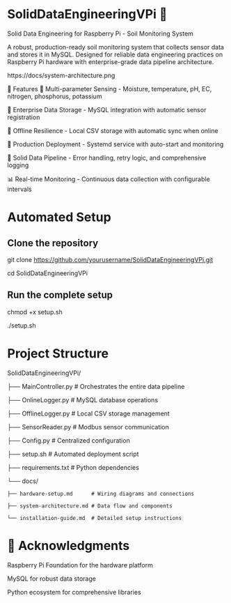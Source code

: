 # SolidDataEngineeringVPi 🌱

Solid Data Engineering for Raspberry Pi - Soil Monitoring System

A robust, production-ready soil monitoring system that collects sensor data and stores it in MySQL. Designed for reliable data engineering practices on Raspberry Pi hardware with enterprise-grade data pipeline architecture.

https://docs/system-architecture.png

🚀 Features
🌱 Multi-parameter Sensing - Moisture, temperature, pH, EC, nitrogen, phosphorus, potassium

💾 Enterprise Data Storage - MySQL integration with automatic sensor registration

📴 Offline Resilience - Local CSV storage with automatic sync when online

🤖 Production Deployment - Systemd service with auto-start and monitoring

🔧 Solid Data Pipeline - Error handling, retry logic, and comprehensive logging

📊 Real-time Monitoring - Continuous data collection with configurable intervals


# Automated Setup
## Clone the repository

git clone https://github.com/yourusername/SolidDataEngineeringVPi.git

cd SolidDataEngineeringVPi

## Run the complete setup
chmod +x setup.sh

./setup.sh

# Project Structure


SolidDataEngineeringVPi/

├── MainController.py          # Orchestrates the entire data pipeline

├── OnlineLogger.py            # MySQL database operations

├── OfflineLogger.py           # Local CSV storage management

├── SensorReader.py            # Modbus sensor communication

├── Config.py                  # Centralized configuration

├── setup.sh                   # Automated deployment script

├── requirements.txt           # Python dependencies

└── docs/

    ├── hardware-setup.md      # Wiring diagrams and connections
    
    ├── system-architecture.md # Data flow and components
    
    └── installation-guide.md  # Detailed setup instructions

# 🙏 Acknowledgments
Raspberry Pi Foundation for the hardware platform

MySQL for robust data storage

Python ecosystem for comprehensive libraries

